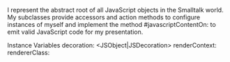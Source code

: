 I represent the abstract root of all JavaScript objects in the Smalltalk world. My subclasses provide accessors and action methods to configure instances of myself and implement the method #javascriptContentOn: to emit valid JavaScript code for my presentation.

Instance Variables
	decoration:			<JSObject|JSDecoration>
	renderContext:		<WARenderContext>
	rendererClass:		<WARenderer>